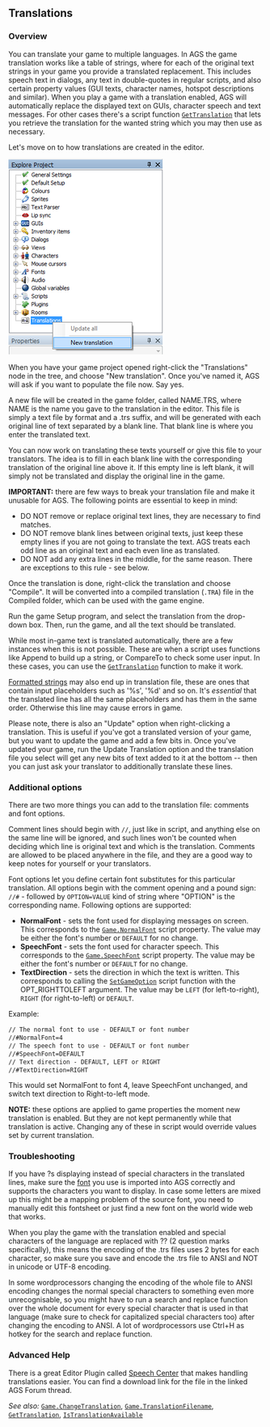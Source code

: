 ## Translations

### Overview

You can translate your game to multiple languages. In AGS the game translation works like a table of strings, where for each of the original text strings in your game you provide a translated replacement.
This includes speech text in dialogs, any text in double-quotes in regular scripts, and also certain property values (GUI texts, character names, hotspot descriptions and similar).
When you play a game with a translation enabled, AGS will automatically replace the displayed text on GUIs, character speech and text messages. For other cases there's a script function [`GetTranslation`](Globalfunctions_General#gettranslation) that lets you retrieve the translation for the wanted string which you may then use as necessary.

Let's move on to how translations are created in the editor.

![Add a translation to your game project](images/EditorTranslations_01.png)

When you have your game project opened right-click the "Translations" node in the tree, and choose "New translation". Once you've named it, AGS will ask if you want to populate the file now. Say yes.

A new file will be created in the game folder, called NAME.TRS, where NAME is the name you gave to the translation in the editor. This file is simply a text file by format and a .trs suffix, and will be generated with each original line of text separated by a blank line. That blank line is where you enter the translated text.

You can now work on translating these texts yourself or give this file to your translators. The idea is to fill in each blank line with the corresponding translation of the original line above it. If this empty line is left blank, it will simply not be translated and display the original line in the game.

**IMPORTANT:** there are few ways to break your translation file and make it unusable for AGS. The following points are essential to keep in mind:
- DO NOT remove or replace original text lines, they are necessary to find matches.
- DO NOT remove blank lines between original texts, just keep these empty lines if you are not going to translate the text. AGS treats each odd line as an original text and each even line as translated.
- DO NOT add any extra lines in the middle, for the same reason. There are exceptions to this rule - see below.

Once the translation is done, right-click the translation and choose
"Compile". It will be converted into a compiled translation (`.TRA`)
file in the Compiled folder, which can be used with the game engine.

Run the game Setup program, and select the translation from the
drop-down box. Then, run the game, and all the text should be
translated.

While most in-game text is translated automatically, there are a few
instances when this is not possible. These are when a script uses
functions like Append to build up a string, or CompareTo to check some
user input. In these cases, you can use the
[`GetTranslation`](Globalfunctions_General#gettranslation) function to make it work.

[Formatted strings](StringFormats) may also end up in translation file, these are ones that contain input placeholders such as '%s', '%d' and so on. It's *essential* that the translated line has all the same placeholders and has them in the same order. Otherwise this line may cause errors in game.

Please note, there is also an "Update" option when right-clicking a
translation. This is useful if you've got a translated version of your
game, but you want to update the game and add a few bits in. Once you've
updated your game, run the Update Translation option and the translation
file you select will get any new bits of text added to it at the bottom
-- then you can just ask your translator to additionally translate these
lines.

### Additional options

There are two more things you can add to the translation file: comments and font options.

Comment lines should begin with `//`, just like in script, and anything else on the same line will be ignored, and such lines won't be counted when deciding which line is original text and which is the translation.
Comments are allowed to be placed anywhere in the file, and they are a good way to keep notes for yourself or your translators.

Font options let you define certain font substitutes for this particular translation. All options begin with the comment opening and a pound sign: `//#` - followed by `OPTION=VALUE` kind of string where "OPTION" is the corresponding name. Following options are supported:
- **NormalFont** - sets the font used for displaying messages on screen. This corresponds to the [`Game.NormalFont`](Game#gamenormalfont) script property. The value may be either the font's number or `DEFAULT` for no change.
- **SpeechFont** - sets the font used for character speech. This corresponds to the [`Game.SpeechFont`](Game#gamespeechfont) script property. The value may be either the font's number or `DEFAULT` for no change.
- **TextDirection** - sets the direction in which the text is written. This corresponds to calling the [`SetGameOption`](Globalfunctions_General#setgameoption) script function with the OPT_RIGHTTOLEFT argument. The value may be `LEFT` (for left-to-right), `RIGHT` (for right-to-left) or `DEFAULT`.

Example:

```
// The normal font to use - DEFAULT or font number
//#NormalFont=4
// The speech font to use - DEFAULT or font number
//#SpeechFont=DEFAULT
// Text direction - DEFAULT, LEFT or RIGHT
//#TextDirection=RIGHT
```

This would set NormalFont to font 4, leave SpeechFont unchanged, and switch text direction to Right-to-left mode.

**NOTE:** these options are applied to game properties the moment new translation is enabled. But they are not kept permanently while that translation is active. Changing any of these in script would override values set by current translation.

### Troubleshooting

If you have ?s displaying instead of special characters in the translated lines, make
sure the [font](Game#gamespeechfont) you use is imported into AGS correctly and supports the
characters you want to display. In case some letters are mixed up this might be a mapping
problem of the source font, you need to manually edit this fontsheet or just find a new font
on the world wide web that works.

When you play the game with the translation enabled and special characters of the
language are replaced with ?? (2 question marks specifically), this means the encoding
of the .trs files uses 2 bytes for each character, so make sure you save and encode the
.trs file to ANSI and NOT in unicode or UTF-8 encoding.

In some wordprocessors changing the encoding of the whole file to ANSI encoding changes the normal
special characters to something even more unrecognisable, so you might have to run a
search and replace function over the whole document for every special character that
is used in that language (make sure to check for capitalized special characters too)
after changing the encoding to ANSI. A lot of wordprocessors use Ctrl+H as hotkey for the
search and replace function.

### Advanced Help

There is a great Editor Plugin called [Speech Center](https://www.adventuregamestudio.co.uk/forums/index.php?topic=45622.0) that makes handling translations easier. You can find a download link for the file in the linked AGS Forum thread.



*See also:*
[`Game.ChangeTranslation`](Game#gamechangetranslation),
[`Game.TranslationFilename`](Game#gametranslationfilename),
[`GetTranslation`](Globalfunctions_General#gettranslation), [`IsTranslationAvailable`](Globalfunctions_General#istranslationavailable)
